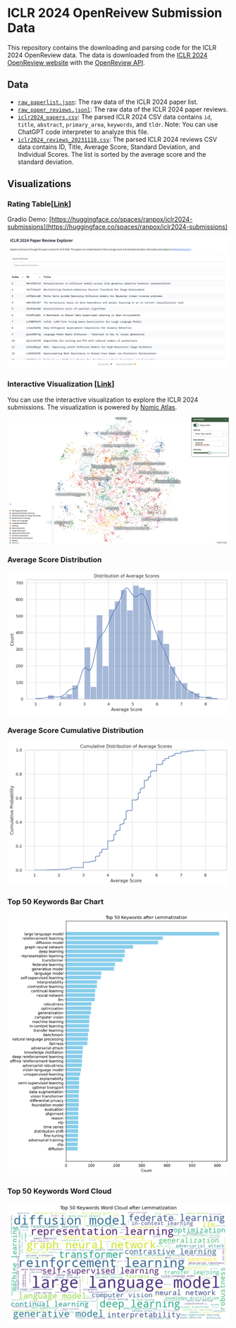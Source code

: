 # ICLR 2024 OpenReivew Submission Data

This repository contains the downloading and parsing code for the ICLR 2024 OpenReview data. The data is downloaded from the [ICLR 2024 OpenReview website](https://openreview.net/group?id=ICLR.cc/2024/Conference) with the [OpenReview API](https://docs.openreview.net/reference/api-v2/).

## Data
- [`raw_paperlist.json`](https://github.com/ranpox/iclr2024-openreview-submissions/releases/download/v0.1/raw_paperlist.json): The raw data of the ICLR 2024 paper list.
- [`raw_paper_reviews.jsonl`](https://github.com/ranpox/iclr2024-openreview-submissions/releases/download/v0.2/raw_paper_reviews.jsonl): The raw data of the ICLR 2024 paper reviews.
- [`iclr2024_papers.csv`](data/iclr2024_papers.csv): The parsed ICLR 2024 CSV data contains `id`, `title`, `abstract`, `primary_area`, `keywords`, and `tldr`. Note: You can use ChatGPT code interpreter to analyze this file.
- [`iclr2024_reviews_20231110.csv`](./data/iclr2024_reviews_20231110.csv): The parsed ICLR 2024 reviews CSV data contains ID, Title, Average Score, Standard Deviation, and Individual Scores. The list is sorted by the average score and the standard deviation.

## Visualizations

### Rating Table[[Link](https://huggingface.co/spaces/ranpox/iclr2024-submissions)]
Gradio Demo: [https://huggingface.co/spaces/ranpox/iclr2024-submissions](https://huggingface.co/spaces/ranpox/iclr2024-submissions)

![Gradio Demo](assets/gradio.png)

### Interactive Visualization [[Link](https://atlas.nomic.ai/map/9ec8512c-cec0-4b1b-b7f8-14abbad52e8a/20c9a572-e9b9-4188-89f4-eeb9005353e3)]

You can use the interactive visualization to explore the ICLR 2024 submissions. The visualization is powered by [Nomic Atlas](https://atlas.nomic.ai/).

[![Nomic Atlas Interactive Visualization](assets/nomic_atlas.png)](https://atlas.nomic.ai/map/9ec8512c-cec0-4b1b-b7f8-14abbad52e8a/20c9a572-e9b9-4188-89f4-eeb9005353e3)

### Average Score Distribution
![Average Score Distribution](assets/avg_dist.png)

### Average Score Cumulative Distribution
![Average Score Cumulative Distribution](./assets/avg_cumulative_dist.png)

### Top 50 Keywords Bar Chart
![Top 50 Keywords](assets/top_keywords_bar.png)

### Top 50 Keywords Word Cloud
![Top 50 Keywords](assets/top_keywords_wordcloud.png)